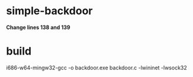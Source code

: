 # simple-backdoor
**Change lines 138 and 139**

# build
i686-w64-mingw32-gcc -o backdoor.exe backdoor.c -lwininet -lwsock32